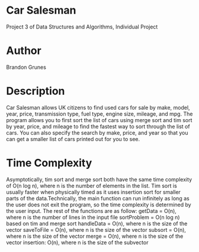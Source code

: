 # Car Salesman
Project 3 of Data Structures and Algorithms, Individual Project
# Author
Brandon Grunes
# Description
Car Salesman allows UK citizens to find used cars for sale by make, model, year, price, transmission type, fuel type, engine size, mileage, and mpg. The program allows you to first sort the list of cars using merge sort and tim sort by year, price, and mileage to find the fastest way to sort through the list of cars. You can also specify the search by make, price, and year so that you can get a smaller list of cars printed out for you to see.

# Time Complexity
Asymptotically, tim sort and merge sort both have the same time complexity of O(n log n), where n is the number of elements in the list. Tim sort is usually faster when physically timed as it uses insertion sort for smaller parts of the data.Technically, the main function can run infinitely as long as the user does not exit the program, so the time complexity is determined by the user input. The rest of the functions are as follow:
getData = O(n), where n is the number of lines in the input file
sortProblem = O(n log n) based on tim and merge sort
handleData = O(n), where n is the size of the vector
saveToFile = O(n), where n is the size of the vector
subsort = O(n), where n is the size of the vector
merge = O(n), where n is the size of the vector
insertion: O(n), where n is the size of the subvector
